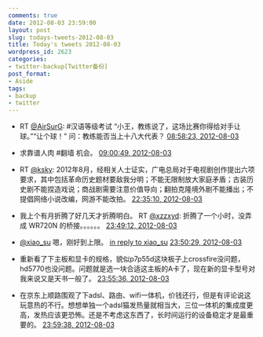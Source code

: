```yaml
---
comments: true
date: 2012-08-03 23:59:00
layout: post
slug: todays-tweets-2012-08-03
title: Today's tweets 2012-08-03
wordpress_id: 2623
categories:
- twitter-backup[Twitter备份]
post_format:
- Aside
tags:
- backup
- twitter
---
```





  * RT [@AirSurG](http://twitter.com/AirSurG): #汉语等级考试 “小王，教练说了，这场比赛你得给对手让球。”“让个球！” 问：教练能否当上十八大代表？ [08:58:23, 2012-08-03](http://twitter.com/gfrog/statuses/231192254138679298)





  * 求靠谱人肉 #翻墙 机会。 [09:00:49, 2012-08-03](http://twitter.com/gfrog/statuses/231192864904843265)





  * RT [@ksky](http://twitter.com/ksky): 2012年8月，经相关人士证实，广电总局对于电视剧创作提出六项要求，其中包括革命历史题材要敌我分明；不能无限制放大家庭矛盾；古装历史剧不能捏造戏说；商战剧需要注意价值导向；翻拍克隆境外剧不能播出；不提倡网络小说改编，网游不能改拍。 [22:35:10, 2012-08-03](http://twitter.com/gfrog/statuses/231397803346239488)





  * 我上个有月折腾了好几天才折腾明白。 RT [@xzzxyd](http://twitter.com/xzzxyd): 折腾了一个小时，没弄成 WR720N 的桥接。。。。。。 [23:49:12, 2012-08-03](http://twitter.com/gfrog/statuses/231416434704646144)





  * [@xiao_su](http://twitter.com/xiao_su) 嗯，刚好到上限。 [in reply to xiao_su](http://twitter.com/xiao_su/statuses/231397661239037952) [23:50:29, 2012-08-03](http://twitter.com/gfrog/statuses/231416758345560064)





  * 重新看了下主板和显卡的规格，貌似p7p55d这块板子上crossfire没问题，hd5770也没问题。问题就是选一块合适这主板的A卡了，现在新的显卡型号对我来说又是天书一般了。 [23:55:36, 2012-08-03](http://twitter.com/gfrog/statuses/231418046953160704)





  * 在京东上顺路围观了下adsl、路由、wifi一体机，价钱还行，但是有评论说这玩意热的不行。想想单独一个adsl猫发热量就相当大，三位一体机的集成度更高，发热应该更恐怖。还是不考虑这东西了，长时间运行的设备稳定才是最重要的。 [23:59:38, 2012-08-03](http://twitter.com/gfrog/statuses/231419061945397248)




